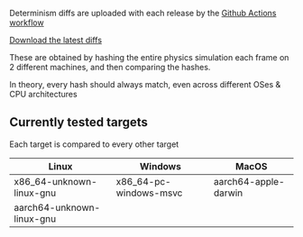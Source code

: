 Determinism diffs are uploaded with each release by the [Github Actions workflow](https://github.com/deltasiege/godot-rapier-3d/actions/workflows/build-and-test.yml)

[Download the latest diffs](https://github.com/deltasiege/godot-rapier-3d/releases/latest/download/determinism-diffs.zip)

These are obtained by hashing the entire physics simulation each frame on 2 different machines, and then comparing the hashes.

In theory, every hash should always match, even across different OSes & CPU architectures

## Currently tested targets

Each target is compared to every other target

| Linux                     | Windows                | MacOS                |
| ------------------------- | ---------------------- | -------------------- |
| x86_64-unknown-linux-gnu  | x86_64-pc-windows-msvc | aarch64-apple-darwin |
| aarch64-unknown-linux-gnu |                        |                      |

